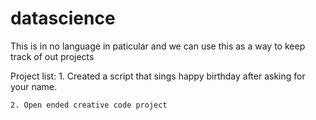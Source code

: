# datascience

This is in no language in paticular and we can use this as a way to keep track of out projects

Project list:
    1. Created a script that sings happy birthday after asking for your name.

    2. Open ended creative code project
